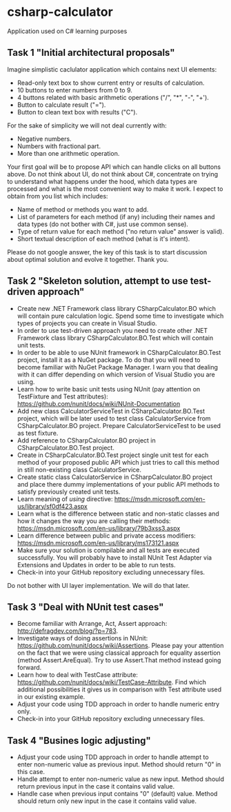 # csharp-calculator
Application used on C# learning purposes

## Task 1 "Initial architectural proposals"

Imagine simplistic caclulator application which contains next UI elements:
* Read-only text box to show current entry or results of calculation.
* 10 buttons to enter numbers from 0 to 9.
* 4 buttons related with basic arithmetic operations ("/", "*", "-", "+').
* Button to calculate result ("=").
* Button to clean text box with results ("C").

For the sake of simplicity we will not deal currently with:
* Negative numbers.
* Numbers with fractional part.
* More than one arithmetic operation.

Your first goal will be to propose API which can handle clicks on all buttons above. 
Do not think about UI, do not think about C#, concentrate on trying to understand what happens under the hood, which data types are processed and what is the most convenient way to make it work.
I expect to obtain from you list which includes:
* Name of method or methods you want to add.
* List of parameters for each method (if any) including their names and data types (do not bother with C#, just use common sense).
* Type of return value for each method ("no return value" answer is valid).
* Short textual description of each method (what is it's intent).

Please do not google answer, the key of this task is to start discussion about optimal solution and evolve it together. Thank you.

## Task 2 "Skeleton solution, attempt to use test-driven approach"

* Create new .NET Framework class library CSharpCalculator.BO which will contain pure calculation logic. Spend some time to investigate which types of projects you can create in Visual Studio.
* In order to use test-driven approach you need to create other .NET Framework class library CSharpCalculator.BO.Test which will contain unit tests.
* In order to be able to use NUnit framework in CSharpCalculator.BO.Test project, install it as a NuGet package. To do that you will need to become familiar with NuGet Package Manager. I warn you that dealing with it can differ depending on which version of Visual Studio you are using.
* Learn how to write basic unit tests using NUnit (pay attention on TestFixture and Test attributes): https://github.com/nunit/docs/wiki/NUnit-Documentation
* Add new class CalculatorServiceTest in CSharpCalculator.BO.Test project, which will be later used to test class CalculatorService from CSharpCalculator.BO project. Prepare CalculatorServiceTest to be used as test fixture.
* Add reference to CSharpCalculator.BO project in CSharpCalculator.BO.Test project.
* Create in CSharpCalculator.BO.Test project single unit test for each method of your proposed public API which just tries to call this method in still non-existing class CalculatorService.
* Create static class CalculatorService in CSharpCalculator.BO project and place there dummy implementations of your public API methods to satisfy previously created unit tests.
* Learn meaning of *using* directive: https://msdn.microsoft.com/en-us/library/sf0df423.aspx 
* Learn what is the difference between static and non-static classes and how it changes the way you are calling their methods: https://msdn.microsoft.com/en-us/library/79b3xss3.aspx
* Learn difference between public and private access modifiers: https://msdn.microsoft.com/en-us/library/ms173121.aspx
* Make sure your solution is compilable and all tests are executed successfully. You will probably have to install NUnit Test Adapter via Extensions and Updates in order to be able to run tests.
* Check-in into your GitHub repository excluding unnecessary files.

Do not bother with UI layer implementation. We will do that later.

## Task 3 "Deal with NUnit test cases"

* Become familiar with Arrange, Act, Assert approach: http://defragdev.com/blog/?p=783.
* Investigate ways of doing assertions in NUnit: https://github.com/nunit/docs/wiki/Assertions. Please pay your attention on the fact that we were using classical approach for equality assertion (method Assert.AreEqual). Try to use Assert.That method instead going forward.
* Learn how to deal with TestCase attribute: https://github.com/nunit/docs/wiki/TestCase-Attribute. Find which additional possibilities it gives us in comparison with Test attribute used in our existing example.
* Adjust your code using TDD approach in order to handle numeric entry only.
* Check-in into your GitHub repository excluding unnecessary files.

## Task 4 "Busines logic adjusting"
* Adjust your code using TDD approach in order to handle attempt to enter non-numeric value as previous input. Method should return "0" in this case.
* Handle attempt to enter non-numeric value as new input. Method should return previous input in the case it contains valid value.
* Handle case when previous input contains "0" (default) value. Method should return only new input in the case it contains valid value.